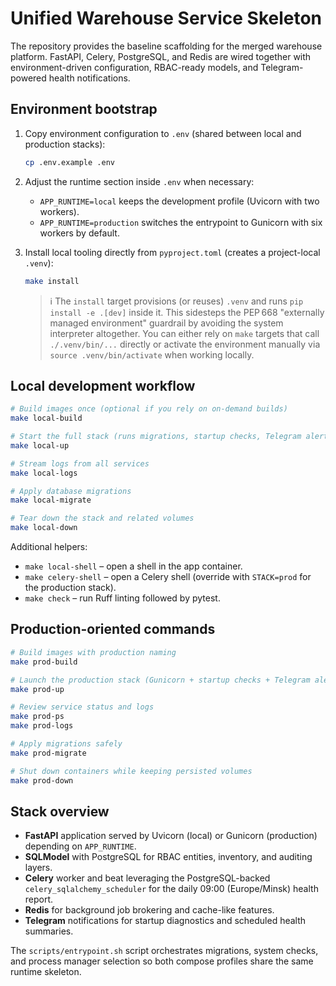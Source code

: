 # Unified Warehouse Service Skeleton

The repository provides the baseline scaffolding for the merged warehouse platform. FastAPI, Celery, PostgreSQL, and Redis are wired together with environment-driven configuration, RBAC-ready models, and Telegram-powered health notifications.

## Environment bootstrap

1. Copy environment configuration to `.env` (shared between local and production stacks):

   ```bash
   cp .env.example .env
   ```

2. Adjust the runtime section inside `.env` when necessary:
   - `APP_RUNTIME=local` keeps the development profile (Uvicorn with two workers).
   - `APP_RUNTIME=production` switches the entrypoint to Gunicorn with six workers by default.

3. Install local tooling directly from `pyproject.toml` (creates a project-local `.venv`):

   ```bash
   make install
   ```

   > ℹ️  The `install` target provisions (or reuses) `.venv` and runs `pip install -e .[dev]` inside it. This sidesteps the PEP 668 "externally managed environment" guardrail by avoiding the system interpreter altogether. You can either rely on `make` targets that call `./.venv/bin/...` directly or activate the environment manually via `source .venv/bin/activate` when working locally.

## Local development workflow

```bash
# Build images once (optional if you rely on on-demand builds)
make local-build

# Start the full stack (runs migrations, startup checks, Telegram alert, and shows container status)
make local-up

# Stream logs from all services
make local-logs

# Apply database migrations
make local-migrate

# Tear down the stack and related volumes
make local-down
```

Additional helpers:

- `make local-shell` – open a shell in the app container.
- `make celery-shell` – open a Celery shell (override with `STACK=prod` for the production stack).
- `make check` – run Ruff linting followed by pytest.

## Production-oriented commands

```bash
# Build images with production naming
make prod-build

# Launch the production stack (Gunicorn + startup checks + Telegram alert)
make prod-up

# Review service status and logs
make prod-ps
make prod-logs

# Apply migrations safely
make prod-migrate

# Shut down containers while keeping persisted volumes
make prod-down
```

## Stack overview

- **FastAPI** application served by Uvicorn (local) or Gunicorn (production) depending on `APP_RUNTIME`.
- **SQLModel** with PostgreSQL for RBAC entities, inventory, and auditing layers.
- **Celery** worker and beat leveraging the PostgreSQL-backed `celery_sqlalchemy_scheduler` for the daily 09:00 (Europe/Minsk) health report.
- **Redis** for background job brokering and cache-like features.
- **Telegram** notifications for startup diagnostics and scheduled health summaries.

The `scripts/entrypoint.sh` script orchestrates migrations, system checks, and process manager selection so both compose profiles share the same runtime skeleton.
